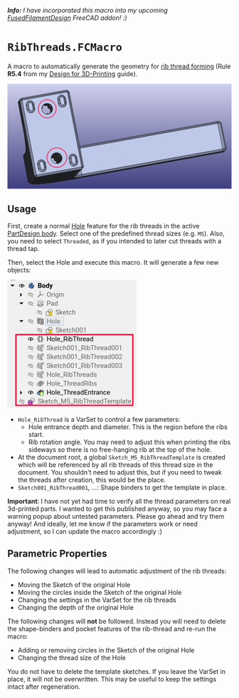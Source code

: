 **_Info:_** _I have incorporated this macro into my upcoming [FusedFilamentDesign](https://github.com/Rahix/FusedFilamentDesign) FreeCAD addon! :)_

`RibThreads.FCMacro`
====================
A macro to automatically generate the geometry for [rib thread forming][1]
(Rule **R5.4** from my [Design for 3D-Printing][2] guide).

![Example part with rib thread forming](./example-part.png)

## Usage
First, create a normal [Hole][3] feature for the rib threads in the active
[PartDesign body][4].  Select one of the predefined thread sizes (e.g. `M5`).
Also, you need to select `Threaded`, as if you intended to later cut threads
with a thread tap.

Then, select the Hole and execute this macro.  It will generate a few new objects:

![Feature tree after running the macro](./macro-features.png)

- `Hole_RibThread` is a VarSet to control a few parameters:
  * Hole entrance depth and diameter.  This is the region before the ribs start.
  * Rib rotation angle.  You may need to adjust this when printing the ribs
    sideways so there is no free-hanging rib at the top of the hole.
- At the document root, a global `Sketch_M5_RibThreadTemplate` is created which
  will be referenced by all rib threads of this thread size in the document.
  You shouldn't need to adjust this, but if you need to tweak the threads after
  creation, this would be the place.
- `Sketch001_RibThread001`, ...: Shape binders to get the template in place.

**Important**: I have not yet had time to verify all the thread parameters on
real 3d-printed parts.  I wanted to get this published anyway, so you may face
a warning popup about untested parameters.  Please go ahead and try them
anyway!  And ideally, let me know if the parameters work or need adjustment, so
I can update the macro accordingly :)

## Parametric Properties
The following changes will lead to automatic adjustment of the rib threads:

- Moving the Sketch of the original Hole
- Moving the circles inside the Sketch of the original Hole
- Changing the settings in the VarSet for the rib threads
- Changing the depth of the original Hole

The following changes will **not** be followed.  Instead you will need to
delete the shape-binders and pocket features of the rib-thread and re-run the
macro:

- Adding or removing circles in the Sketch of the original Hole
- Changing the thread size of the Hole

You do not have to delete the template sketches.  If you leave the VarSet in
place, it will not be overwritten.  This may be useful to keep the settings
intact after regeneration.

[1]: https://blog.rahix.de/design-for-3d-printing/#rib-thread-forming
[2]: https://blog.rahix.de/design-for-3d-printing/
[3]: https://wiki.freecad.org/PartDesign_Hole
[4]: https://wiki.freecad.org/PartDesign_Body
